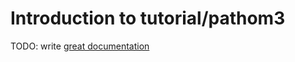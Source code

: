 # Introduction to tutorial/pathom3

TODO: write [great documentation](http://jacobian.org/writing/what-to-write/)
